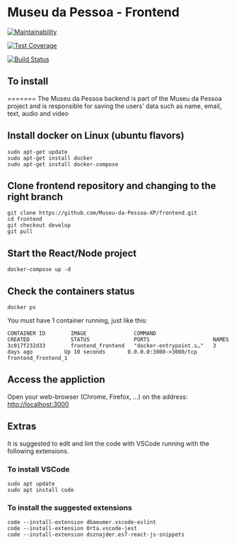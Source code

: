 # Museu da Pessoa - Frontend

[![Maintainability](https://api.codeclimate.com/v1/badges/92746fd813506f4fcb89/maintainability)](https://codeclimate.com/github/Museu-da-Pessoa-XP/frontend/maintainability)

[![Test Coverage](https://api.codeclimate.com/v1/badges/92746fd813506f4fcb89/test_coverage)](https://codeclimate.com/github/Museu-da-Pessoa-XP/frontend/test_coverage)

[![Build Status](https://travis-ci.org/Museu-da-Pessoa-XP/frontend.svg?branch=develop)](https://travis-ci.org/Museu-da-Pessoa-XP/frontend)

## To install

=======
The Museu da Pessoa backend is part of the Museu da Pessoa project and is responsible for saving the users' data such as name, email, text, audio and video

## Install docker on Linux (ubuntu flavors)

```shell
sudo apt-get update
sudo apt-get install docker
sudo apt-get install docker-compose
```

## Clone frontend repository and changing to the right branch

```shell
git clone https://github.com/Museu-da-Pessoa-XP/frontend.git
cd frontend
git checkout develop
git pull
```

## Start the React/Node project

```shell
docker-compose up -d
```

## Check the containers status

```shell
docker ps
```

You must have 1 container running, just like this:

```shell
CONTAINER ID        IMAGE               COMMAND                  CREATED             STATUS              PORTS                    NAMES
3c017f232d33        frontend_frontend   "docker-entrypoint.s…"   3 days ago          Up 10 seconds       0.0.0.0:3000->3000/tcp   frontend_frontend_1
```

## Access the appliction

Open your web-browser (Chrome, Firefox, ...) on the address: <http://localhost:3000>

## Extras

It is suggested to edit and lint the code with VSCode running with the following extensions.

### To install VSCode

```
sudo apt update
sudo apt install code
```

### To install the suggested extensions

```
code --install-extension dbaeumer.vscode-eslint
code --install-extension Orta.vscode-jest
code --install-extension dsznajder.es7-react-js-snippets
```
